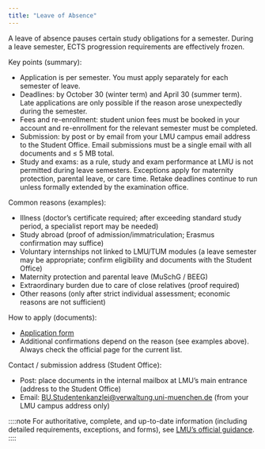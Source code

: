 ```yaml
---
title: "Leave of Absence"
---
```


A leave of absence pauses certain study obligations for a semester. During a leave semester, ECTS progression requirements are effectively frozen.

Key points (summary):

- Application is per semester. You must apply separately for each semester of leave.
- Deadlines: by October 30 (winter term) and April 30 (summer term). Late applications are only possible if the reason arose unexpectedly during the semester.
- Fees and re-enrollment: student union fees must be booked in your account and re-enrollment for the relevant semester must be completed.
- Submission: by post or by email from your LMU campus email address to the Student Office. Email submissions must be a single email with all documents and ≤ 5 MB total.
- Study and exams: as a rule, study and exam performance at LMU is not permitted during leave semesters. Exceptions apply for maternity protection, parental leave, or care time. Retake deadlines continue to run unless formally extended by the examination office.

Common reasons (examples):

- Illness (doctor’s certificate required; after exceeding standard study period, a specialist report may be needed)
- Study abroad (proof of admission/immatriculation; Erasmus confirmation may suffice)
- Voluntary internships not linked to LMU/TUM modules (a leave semester may be appropriate; confirm eligibility and documents with the Student Office)
- Maternity protection and parental leave (MuSchG / BEEG)
- Extraordinary burden due to care of close relatives (proof required)
- Other reasons (only after strict individual assessment; economic reasons are not sufficient)

How to apply (documents):

- [Application form](https://cms-cdn.lmu.de/media/lmu/downloads/studentenkanzlei/antrag_beurlaubung-mit-studiengangsangaben_zweisprachig.pdf)
- Additional confirmations depend on the reason (see examples above). Always check the official page for the current list.

Contact / submission address (Student Office):

- Post: place documents in the internal mailbox at LMU’s main entrance (address to the Student Office)
- Email: BU.Studentenkanzlei@verwaltung.uni-muenchen.de (from your LMU campus address only)

::::note
For authoritative, complete, and up-to-date information (including detailed requirements, exceptions, and forms), see [LMU’s official guidance](https://www.lmu.de/en/workspace-for-students/abc-study-guide/leave-of-absence-semester/).
::::